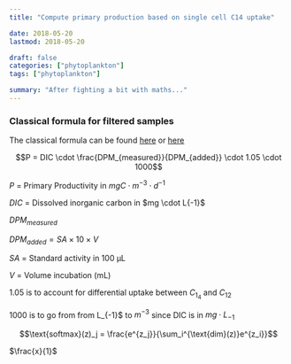 ```yaml
---
title: "Compute primary production based on single cell C14 uptake"

date: 2018-05-20
lastmod: 2018-05-20

draft: false
categories: ["phytoplankton"]
tags: ["phytoplankton"]

summary: "After fighting a bit with maths..."
---
```


### Classical formula for filtered samples

The classical formula can be found [here](http://hahana.soest.hawaii.edu/hot/protocols/chap14.html) or [here](http://www.montana.edu/priscu/documents/LTER-methods-web-page/Method_Manual_AC_22_Feb_2017.pdf)

$$P = DIC \cdot \frac{DPM_{measured}}{DPM_{added}} \cdot 1.05  \cdot 1000$$

$P$ = Primary Productivity in $mgC \cdot m^{-3} \cdot d^{-1}$

$DIC$ = Dissolved inorganic carbon in  $mg \cdot L\{-1}$

$DPM_{measured}$

$DPM_{added} = SA \times 10 \times  V$

$SA$ = Standard activity in 100 µL

$V$ = Volume incubation (mL)

1.05 is to account for differential uptake between $C_1_4$ and $C_{12}$

1000 is to go from from L_{-1}$ to $m^{-3}$ since DIC is in $mg \cdot L_{-1}$

$$\text{softmax}(z)_j = \frac{e^{z_j}}{\sum_i^{\text{dim}(z)}e^{z_i}}$$

$\frac{x}{1}$
